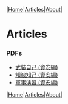 |[Home](/README.md)|[Articles](/articles.md)|[About](/about.md)|

# **Articles**

### PDFs

- [武裝自己 (資安編)](/armour_yourself.md)
- [知彼知己 (資安編)](/know_your_enemies.md)
- [軍事演習 (資安編)](/military_exercises.md)

|[Home](/README.md)|[Articles](/articles.md)|[About](/about.md)|
